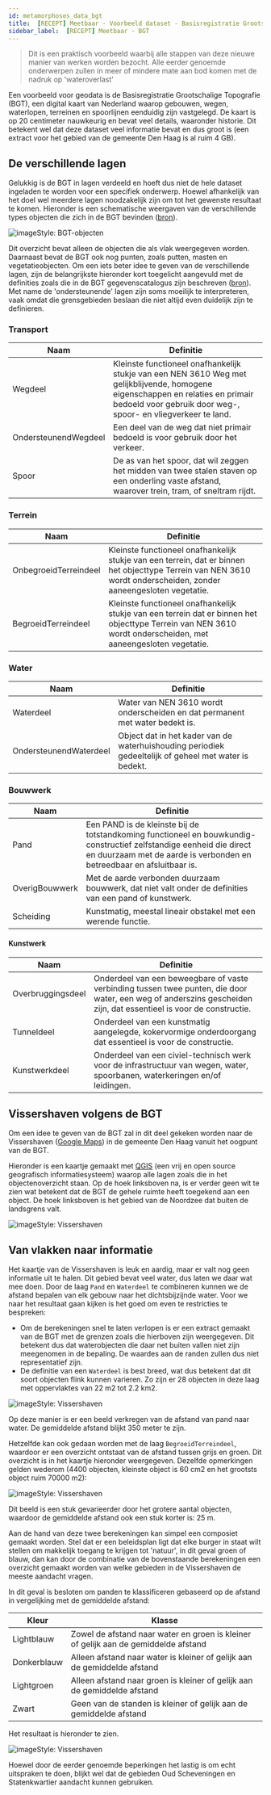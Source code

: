 ```yaml
---
id: metamorphoses_data_bgt
title:  [RECEPT] Meetbaar - Voorbeeld dataset - Basisregistratie Grootschalige Topografie (BGT)
sidebar_label:  [RECEPT] Meetbaar - BGT
---
```


> Dit is een praktisch voorbeeld waarbij alle stappen van deze nieuwe manier van werken worden bezocht. Alle eerder genoemde onderwerpen zullen in meer of mindere mate aan bod komen met de nadruk op 'wateroverlast'

Een voorbeeld voor geodata is de Basisregistratie Grootschalige Topografie (BGT), een digital kaart van Nederland waarop gebouwen, wegen, waterlopen, terreinen en spoorlijnen eenduidig zijn vastgelegd. De kaart is op 20 centimeter nauwkeurig en bevat veel details, waaronder historie. Dit betekent wel dat deze dataset veel informatie bevat en dus groot is (een extract voor het gebied van de gemeente Den Haag is al ruim 4 GB).

## De verschillende lagen

Gelukkig is de BGT in lagen verdeeld en hoeft dus niet de hele dataset ingeladen te worden voor een specifiek onderwerp. Hoewel afhankelijk van het doel wel meerdere lagen noodzakelijk zijn om tot het gewenste resultaat te komen. Hieronder is een schematische weergaven van de verschillende types objecten die zich in de BGT bevinden ([bron](https://www.geonovum.nl/uploads/standards/downloads/BGTGegevenscatalogus111.pdf)). 

<img class="imageStyle shadowing" src="/docs/assets/Kookboek/bgt.PNG" target="_blank" alt="imageStyle: BGT-objecten"/>

Dit overzicht bevat alleen de objecten die als vlak weergegeven worden. Daarnaast bevat de BGT ook nog punten, zoals putten, masten en vegetatieobjecten. Om een iets beter idee te geven van de verschillende lagen, zijn de belangrijkste hieronder kort toegelicht aangevuld met de definities zoals die in de BGT gegevenscatalogus zijn beschreven ([bron](https://www.geonovum.nl/uploads/standards/downloads/BGTGegevenscatalogus111.pdf)). Met name de 'ondersteunende' lagen zijn soms moeilijk te interpreteren, vaak omdat die grensgebieden beslaan die niet altijd even duidelijk zijn te definieren.

### Transport

| Naam | Definitie |
| ---- | --------- |
| Wegdeel | Kleinste functioneel onafhankelijk stukje van een NEN 3610 Weg met gelijkblijvende, homogene eigenschappen en relaties en primair bedoeld voor gebruik door weg-, spoor- en vliegverkeer te land. |
| OndersteunendWegdeel | Een deel van de weg dat niet primair bedoeld is voor gebruik door het verkeer. |
| Spoor | De as van het spoor, dat wil zeggen het midden van twee stalen staven op een onderling vaste afstand, waarover trein, tram, of sneltram rijdt. |

### Terrein

| Naam | Definitie |
| ---- | --------- |
| OnbegroeidTerreindeel | Kleinste functioneel onafhankelijk stukje van een terrein, dat er binnen het objecttype Terrein van NEN 3610 wordt onderscheiden, zonder aaneengesloten vegetatie. |
| BegroeidTerreindeel | Kleinste functioneel onafhankelijk stukje van een terrein dat er binnen het objecttype Terrein van NEN 3610 wordt onderscheiden, met aaneengesloten vegetatie. |

### Water

| Naam | Definitie |
| ---- | --------- |
| Waterdeel | Water van NEN 3610 wordt onderscheiden en dat permanent met water bedekt is. |
| OndersteunendWaterdeel | Object dat in het kader van de waterhuishouding periodiek gedeeltelijk of geheel met water is bedekt. |

### Bouwwerk

| Naam | Definitie |
| ---- | --------- |
| Pand | Een PAND is de kleinste bij de totstandkoming functioneel en bouwkundig-constructief zelfstandige eenheid die direct en duurzaam met de aarde is verbonden en betreedbaar en afsluitbaar is. |
| OverigBouwwerk | Met de aarde verbonden duurzaam bouwwerk, dat niet valt onder de definities van een pand of kunstwerk. |
| Scheiding | Kunstmatig, meestal lineair obstakel met een werende functie. |

#### Kunstwerk

| Naam | Definitie |
| ---- | --------- |
| Overbruggingsdeel | Onderdeel van een beweegbare of vaste verbinding tussen twee punten, die door water, een weg of anderszins gescheiden zijn, dat essentieel is voor de constructie. |
| Tunneldeel | Onderdeel van een kunstmatig aangelegde, kokervormige onderdoorgang dat essentieel is voor de constructie. |
| Kunstwerkdeel | Onderdeel van een civiel-technisch werk voor de infrastructuur van wegen, water, spoorbanen, waterkeringen en/of leidingen. |

## Vissershaven volgens de BGT

Om een idee te geven van de BGT zal in dit deel gekeken worden naar de Vissershaven ([Google Maps](https://www.google.com/maps/@52.0989073,4.2628015,15.5z)) in de gemeente Den Haag vanuit het oogpunt van de BGT. 

Hieronder is een kaartje gemaakt met [QGIS](https://qgis.org/nl/site/) (een vrij en open source geografisch informatiesysteem) waarop alle lagen zoals die in het objectenoverzicht staan. Op de hoek linksboven na, is er verder geen wit te zien wat betekent dat de BGT de gehele ruimte heeft toegekend aan een object. De hoek linksboven is het gebied van de Noordzee dat buiten de landsgrens valt.

<img class="imageStyle shadowing" src="/docs/assets/Kookboek/bgt_denhaag_with_legend.png" target="_blank" alt="imageStyle: Vissershaven"/>

## Van vlakken naar informatie

Het kaartje van de Vissershaven is leuk en aardig, maar er valt nog geen informatie uit te halen. Dit gebied bevat veel water, dus laten we daar wat mee doen. Door de laag `Pand` en `Waterdeel` te combineren kunnen we de afstand bepalen van elk gebouw naar het dichtsbijzijnde water. Voor we naar het resultaat gaan kijken is het goed om even te restricties te bespreken:

- Om de berekeningen snel te laten verlopen is er een extract gemaakt van de BGT met de grenzen zoals die hierboven zijn weergegeven. Dit betekent dus dat waterobjecten die daar net buiten vallen niet zijn meegenomen in de bepaling. De waardes aan de randen zullen dus niet representatief zijn.
- De definitie van een `Waterdeel` is best breed, wat dus betekent dat dit soort objecten flink kunnen varieren. Zo zijn er 28 objecten in deze laag met oppervlaktes van 22 m2 tot 2.2 km2.

<img class="imageStyle shadowing" src="/docs/assets/Kookboek/bgt_vissershaven_afstand_with_legend.png" target="_blank" alt="imageStyle: Vissershaven"/>

Op deze manier is er een beeld verkregen van de afstand van pand naar water. De gemiddelde afstand blijkt 350 meter te zijn.

Hetzelfde kan ook gedaan worden met de laag `BegroeidTerreindeel`, waardoor er een overzicht ontstaat van de afstand tussen grijs en groen. Dit overzicht is in het kaartje hieronder weergegeven. Dezelfde opmerkingen gelden wederom (4400 objecten, kleinste object is 60 cm2 en het grootsts object ruim 70000 m2):

<img class="imageStyle shadowing" src="/docs/assets/Kookboek/bgt_vissershaven_afstand_plant_with_legend.png" target="_blank" alt="imageStyle: Vissershaven"/>

Dit beeld is een stuk gevarieerder door het grotere aantal objecten, waardoor de gemiddelde afstand ook een stuk korter is: 25 m.

Aan de hand van deze twee berekeningen kan simpel een composiet gemaakt worden. Stel dat er een beleidsplan ligt dat elke burger in staat wilt stellen om makkelijk toegang te krijgen tot 'natuur', in dit geval groen of blauw, dan kan door de combinatie van de bovenstaande berekeningen een overzicht gemaakt worden van welke gebieden in de Vissershaven de meeste aandacht vragen.

In dit geval is besloten om panden te klassificeren gebaseerd op de afstand in vergelijking met de gemiddelde afstand:

| Kleur | Klasse |
| ----- | ------ |
| Lightblauw | Zowel de afstand naar water en groen is kleiner of gelijk aan de gemiddelde afstand |
| Donkerblauw | Alleen afstand naar water is kleiner of gelijk aan de gemiddelde afstand |
| Lightgroen | Alleen afstand naar groen is kleiner of gelijk aan de gemiddelde afstand |
| Zwart | Geen van de standen is kleiner of gelijk aan de gemiddelde afstand |

Het resultaat is hieronder te zien.

<img class="imageStyle shadowing" src="/docs/assets/Kookboek/bgt_vissershaven_class.png" target="_blank" alt="imageStyle: Vissershaven"/>

Hoewel door de eerder genoemde beperkingen het lastig is om echt uitspraken te doen, blijkt wel dat de gebieden Oud Scheveningen en Statenkwartier aandacht kunnen gebruiken.